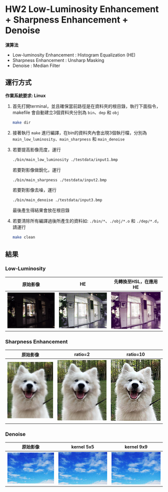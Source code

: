 # HW2 Low-Luminosity Enhancement + Sharpness Enhancement + Denoise

**演算法**

- Low-luminosity Enhancement : Histogram Equalization (HE)
- Sharpness Enhancement : Unsharp Masking
- Denoise : Median Filter

## 運行方式

**作業系統要求: Linux**

1.  首先打開terminal，並且確保當前路徑是在資料夾的根目錄，執行下面指令，makefile 會自動建立3個資料夾分別為 ``bin``、``dep`` 和 ``obj``

    ```bash
    make dir
    ```

2.  接著執行 ``make`` 進行編譯，在bin的資料夾內會出現3個執行檔，分別為 ``main_low_luminosity``、``main_sharpness`` 和 ``main_denoise``

3.  若要提高影像亮度，運行

    ```bash
	./bin/main_low_luminosity ./testdata/input1.bmp
    ```

	若要對影像做銳化，運行

    ```bash
	./bin/main_sharpness ./testdata/input2.bmp
    ```

	若要對影像去噪，運行

    ```bash
	./bin/main_denoise ./testdata/input3.bmp
    ```

	最後產生得結果會放在根目錄

4.  若要清除所有編譯過後所產生的資料如: ``./bin/*``、``./obj/*.o`` 和 ``./dep/*.d``，請運行

    ```bash
    make clean
    ```

## 結果

### Low-Luminosity

| 原始影像 | HE | 先轉換至HSL，在應用HE |  
|:---:|:---:|:---:|
|<img src="testdata/input1.bmp" width="200">|<img src="result/output1_1.bmp" width="200">|<img src="result/output1_2.bmp" width="200">|

### Sharpness Enhancement

| 原始影像 | ratio=2 | ratio=10 |  
|:---:|:---:|:---:|
|<img src="testdata/input2.bmp" width="200">|<img src="result/output2_1.bmp" width="200">|<img src="result/output2_2.bmp" width="200">|

### Denoise

| 原始影像 | kernel 5x5 | kernel 9x9 |  
|:---:|:---:|:---:|
|<img src="testdata/input3.bmp" width="200">|<img src="result/output3_1.bmp" width="200">|<img src="result/output3_2.bmp" width="200">|